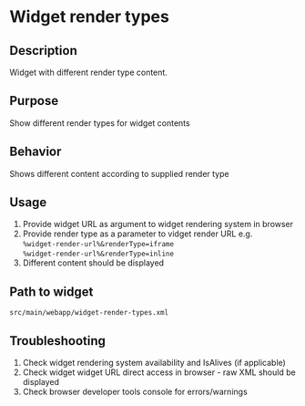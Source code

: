 Widget render types
================

Description
---------------------
Widget with different render type content.

Purpose
---------------------
Show different render types for widget contents

Behavior
---------------------
Shows different content according to supplied render type

Usage
---------------------
1.  Provide widget URL as argument to widget rendering system in browser
2.  Provide render type as a parameter to vidget render URL e.g.  
`%widget-render-url%&renderType=iframe`      
`%widget-render-url%&renderType=inline`    
3. Different content should be displayed

Path to widget
---------------------
`src/main/webapp/widget-render-types.xml`

Troubleshooting
---------------------
1. Check widget rendering system availability and IsAlives (if applicable) 
2. Check widget widget URL direct access in browser - raw XML should be displayed
3. Check browser developer tools console for errors/warnings